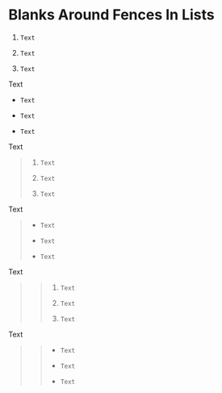 # Blanks Around Fences In Lists

1. ```text
   Text
   ```
2. ```text
   Text
   ```
3. ```text
   Text
   ```

Text

- ```text
  Text
  ```
- ```text
  Text
  ```
- ```text
  Text
  ```

Text

> 1. ```text
>    Text
>    ```
> 2. ```text
>    Text
>    ```
> 3. ```text
>    Text
>    ```

Text

> - ```text
>   Text
>   ```
> - ```text
>   Text
>   ```
> - ```text
>   Text
>   ```

Text

> > 1. ```text
> >    Text
> >    ```
> > 2. ```text
> >    Text
> >    ```
> > 3. ```text
> >    Text
> >    ```

Text

> > - ```text
> >   Text
> >   ```
> > - ```text
> >   Text
> >   ```
> > - ```text
> >   Text
> >   ```
